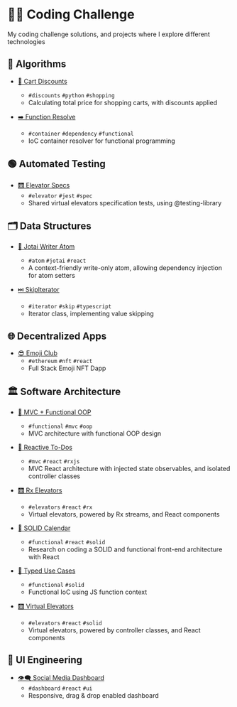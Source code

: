 # 👨‍💻 Coding Challenge

My coding challenge solutions, and projects where I explore different technologies

## 🧮 Algorithms

- [🛒 Cart Discounts](./packages/cart-discounts)
  - `#discounts` `#python` `#shopping`
  - Calculating total price for shopping carts, with discounts applied

- [➡️ Function Resolve](./packages/function-resolve)
  - `#container` `#dependency` `#functional`
  - IoC container resolver for functional programming

## 🟢 Automated Testing

- [🛗 Elevator Specs](./packages/elevator-specs)
  - `#elevator` `#jest` `#spec`
  - Shared virtual elevators specification tests, using @testing-library

## 🗂️ Data Structures

- [👻 Jotai Writer Atom](./packages/jotai-writer-atom)
  - `#atom` `#jotai` `#react`
  - A context-friendly write-only atom, allowing dependency injection for atom setters

- [⏭️ SkipIterator](./packages/skip-iterator)
  - `#iterator` `#skip` `#typescript`
  - Iterator class, implementing value skipping

## 🌐 Decentralized Apps

- [😎 Emoji Club](./packages/emoji-club)
  - `#ethereum` `#nft` `#react`
  - Full Stack Emoji NFT Dapp

## 🏛️ Software Architecture

- [🧩 MVC + Functional OOP](./packages/mvc-functional-oop)
  - `#functional` `#mvc` `#oop`
  - MVC architecture with functional OOP design

- [📝 Reactive To-Dos](./packages/reactive-todos)
  - `#mvc` `#react` `#rxjs`
  - MVC React architecture with injected state observables, and isolated controller classes

- [🛗 Rx Elevators](./packages/rx-elevators)
  - `#elevators` `#react` `#rx`
  - Virtual elevators, powered by Rx streams, and React components

- [📅 SOLID Calendar](./packages/solid-calendar)
  - `#functional` `#react` `#solid`
  - Research on coding a SOLID and functional front-end architecture with React

- [🐑 Typed Use Cases](./packages/typed-use-cases)
  - `#functional` `#solid`
  - Functional IoC using JS function context

- [🛗 Virtual Elevators](./packages/virtual-elevators)
  - `#elevators` `#react` `#solid`
  - Virtual elevators, powered by controller classes, and React components

## 🎨 UI Engineering

- [👁️‍🗨️ Social Media Dashboard](./packages/social-dashboard)
  - `#dashboard` `#react` `#ui`
  - Responsive, drag & drop enabled dashboard
